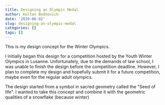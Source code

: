 ```yaml
---
title: Designing an Olympic Medal
author: Kolton Bodnovich
date: '2020-06-02'
slug: designing-an-olympic-medal
categories: []
tags: []
---
```


This is my design concept for the Winter Olympics. 

<!--more-->

I initially began this design for a competition hosted by the Youth Winter Olympics in Lusanne. Unfortunately, due to the demands of law school, I was unable to finish the design before the competition deadline. However, I plan to complete my design and hopefully submit it for a future competition, maybe even for the regular adult olympics. 

The design started from a symbol in sacred geometry called the "Seed of life". I wanted to take this concept and combine it with the geometric qualities of a snowflake (because winter)